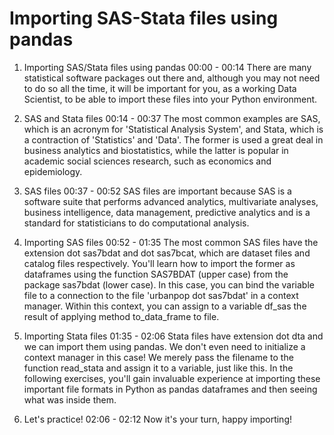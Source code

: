 # Importing SAS-Stata files using pandas

1. Importing SAS/Stata files using pandas
00:00 - 00:14
There are many statistical software packages out there and, although you may not need to do so all the time, it will be important for you, as a working Data Scientist, to be able to import these files into your Python environment.

2. SAS and Stata files
00:14 - 00:37
The most common examples are SAS, which is an acronym for 'Statistical Analysis System', and Stata, which is a contraction of 'Statistics' and 'Data'. The former is used a great deal in business analytics and biostatistics, while the latter is popular in academic social sciences research, such as economics and epidemiology.

3. SAS files
00:37 - 00:52
SAS files are important because SAS is a software suite that performs advanced analytics, multivariate analyses, business intelligence, data management, predictive analytics and is a standard for statisticians to do computational analysis.

4. Importing SAS files
00:52 - 01:35
The most common SAS files have the extension dot sas7bdat and dot sas7bcat, which are dataset files and catalog files respectively. You'll learn how to import the former as dataframes using the function SAS7BDAT (upper case) from the package sas7bdat (lower case). In this case, you can bind the variable file to a connection to the file 'urbanpop dot sas7bdat' in a context manager. Within this context, you can assign to a variable df_sas the result of applying method to_data_frame to file.

5. Importing Stata files
01:35 - 02:06
Stata files have extension dot dta and we can import them using pandas. We don't even need to initialize a context manager in this case! We merely pass the filename to the function read_stata and assign it to a variable, just like this. In the following exercises, you'll gain invaluable experience at importing these important file formats in Python as pandas dataframes and then seeing what was inside them.

6. Let's practice!
02:06 - 02:12
Now it's your turn, happy importing!

